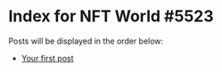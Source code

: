 # Index for NFT World #5523
Posts will be displayed in the order below:

- [Your first post](./001-first.md)

